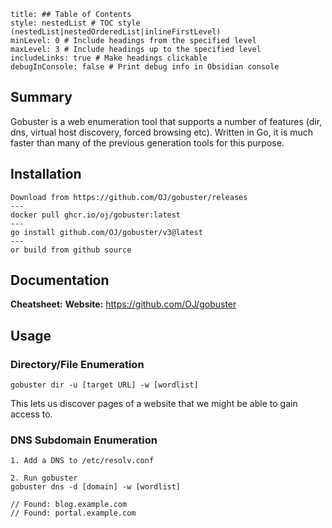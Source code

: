 ```table-of-contents
title: ## Table of Contents
style: nestedList # TOC style (nestedList|nestedOrderedList|inlineFirstLevel)
minLevel: 0 # Include headings from the specified level
maxLevel: 3 # Include headings up to the specified level
includeLinks: true # Make headings clickable
debugInConsole: false # Print debug info in Obsidian console
```

## Summary
Gobuster is a web enumeration tool that supports a number of features (dir, dns, virtual host discovery, forced browsing etc). Written in Go, it is much faster than many of the previous generation tools for this purpose.

## Installation
```
Download from https://github.com/OJ/gobuster/releases
---
docker pull ghcr.io/oj/gobuster:latest
---
go install github.com/OJ/gobuster/v3@latest
---
or build from github source
```

## Documentation
**Cheatsheet:** 
**Website:** https://github.com/OJ/gobuster
## Usage
### Directory/File Enumeration
```
gobuster dir -u [target URL] -w [wordlist]
```
This lets us discover pages of a website that we might be able to gain access to.

### DNS Subdomain Enumeration
```
1. Add a DNS to /etc/resolv.conf

2. Run gobuster
gobuster dns -d [domain] -w [wordlist]

// Found: blog.example.com
// Found: portal.example.com
```